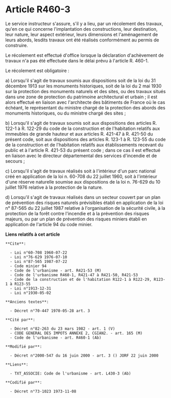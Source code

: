 # Article R460-3

Le service instructeur s'assure,  s'il y a lieu, par un récolement des travaux, qu'en ce qui concerne l'implantation des
constructions, leur destination, leur nature, leur aspect extérieur, leurs dimensions et l'aménagement de leurs abords,
lesdits travaux ont été réalisés conformément au permis de construire.

Le récolement est effectué d'office lorsque la déclaration d'achèvement de travaux n'a pas été effectuée dans le délai prévu
à l'article R. 460-1.

Le récolement est obligatoire :

a) Lorsqu'il s'agit de travaux soumis aux dispositions soit de la loi du 31 décembre 1913 sur les monuments historiques, soit
de la loi du 2 mai 1930 sur la protection des monuments naturels et des sites, ou des travaux situés dans une zone de
protection du patrimoine architectural et urbain ; il est alors effectué en liaison avec l'architecte des bâtiments de France
où le cas échéant, le représentant du ministre chargé de la protection des abords des monuments historiques, ou du ministre
chargé des sites ;

b) Lorsqu'il s'agit de travaux soumis soit aux dispositions des articles R. 122-1 à R. 122-29 du code de la construction et
de l'habitation relatifs aux  immeubles de grande hauteur et aux articles R. 421-47 à R. 421-50 du présent code, soit aux
dispositions des articles R. 123-1 à R. 123-55 du code de la construction et de l'habitation relatifs aux établissements
recevant du public et à l'article R. 421-53 du présent code ; dans ce cas il est effectué en liaison avec le directeur
départemental des services d'incendie et de secours ;

c) Lorsqu'il s'agit de travaux réalisés soit à l'intérieur d'un parc national créé en application de la loi n. 60-708 du 22
juillet 1960, soit à l'intérieur d'une réserve naturelle soumise aux dispositions de la loi n. 76-629 du 10 juillet 1976
relative à la protection de la nature.

d) Lorsqu'il s'agit de travaux réalisés dans un secteur couvert par un plan de prévention des risques naturels prévisibles
établi en application de la loi n° 87-565 du 22 juillet 1987 relative à l'organisation de la sécurité civile, à la protection
de la forêt contre l'incendie et à la prévention des risques majeurs, ou par un plan de prévention des risques miniers établi
en application de l'article 94 du code minier.

**Liens relatifs à cet article**

	**Cite**:

	  - Loi n°60-708 1960-07-22
	  - Loi n°76-629 1976-07-10
	  - Loi n°87-565 1987-07-22
	  - Code minier 94
	  - Code de l'urbanisme - art. R421-53 (M)
	  - Code de l'urbanisme R460-1, R421-47 à R421-50, R421-53
	  - Code de la construction et de l'habitation R122-1 à R122-29, R123-1 à R123-55
	  - Loi n°1913-12-31
	  - Loi n°1930-05-02

	**Anciens textes**:

	  - Décret n°70-447 1970-05-28 art. 3

	**Cité par**:

	  - Décret n°82-263 du 23 mars 1982 - art. 1 (V)
	  - CODE GENERAL DES IMPOTS ANNEXE 2, CGIAN2. - art. 165 (M)
	  - Code de l'urbanisme - art. R460-1 (Ab)

	**Modifié par**:

	  - Décret n°2000-547 du 16 juin 2000 - art. 3 () JORF 22 juin 2000

	**Liens**:

	  - TXT_ASSOCIE: Code de l'urbanisme - art. L430-3 (Ab)

	**Codifié par**:

	  - Décret n°73-1023 1973-11-08

